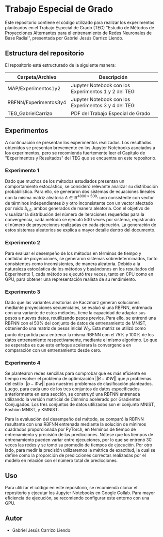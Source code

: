 # Trabajo Especial de Grado

Este repositorio contiene el código utilizado para realizar los experimentos planteados en el Trabajo Especial de Grado (TEG) "Estudio de Métodos de Proyecciones Alternantes para el entrenamiento de Redes Neuronales de Base Radial", presentada por Gabriel Jesús Carrizo Liendo.

## Estructura del repositorio

El repositorio está estructurado de la siguiente manera:

| Carpeta/Archivo       | Descripción                                         |
| --------------------- | --------------------------------------------------- |
| MAP/Experimentos1y2   | Jupyter Notebook con los Experimentos 1 y 2 del TEG |
| RBFNN/Experimentos3y4 | Jupyter Notebook con los Experimentos 3 y 4 del TEG |
| TEG_GabrielCarrizo    | PDF del Trabajo Especial de Grado                   |

## Experimentos

A continuación se presentan los experimentos realizados. Los resultados obtenidos se presentan brevemente en los Jupyter Notebooks asociados a los experimentos, pero se recomienda fuertemente leer el Capitulo de "Experimentos y Resultados" del TEG que se encuentra en este repositorio.

### Experimento 1
Dado que muchos de los métodos estudiados presentan un comportamiento estocástico, se consideró relevante analizar su distribución probabilística. Para ello, se generaron dos sistemas de ecuaciones lineales con la misma matriz aleatoria $A \in \mathbb{R}^{4000 \times 500}$: uno consistente con vector de términos independientes $b$ y otro inconsistente con un vector afectado por ruido $b_{LS}$, ambos generados de manera aleatoria. Con el objetivo de visualizar la distribución del número de iteraciones requeridas para la convergencia, cada método se ejecutó 500 veces por sistema, registrando el número de proyecciones realizadas en cada ejecución. La generación de estos sistemas aleatorios se explica a mayor detalle dentro del documento.

### Experimento 2
Para evaluar el desempeño de los métodos en términos de tiempo y cantidad de proyecciones, se generaron sistemas sobredeterminados, tanto consistentes como inconsistentes, de manera aleatoria. Debido a la naturaleza estocástica de los métodos y basándonos en los resultados del Experimento 1, cada método se ejecutó tres veces, tanto en CPU como en GPU, para obtener una representación realista de su rendimiento.

### Experimento 3
Dado que las variantes aleatorias de Kaczmarz generan soluciones mediante proyecciones secuenciales, se evaluó si una RBFNN, entrenada con una variante de estos métodos, tiene la capacidad de adaptar sus pesos a nuevos datos, reutilizando pesos previos.  Para ello, se entrenó una RBFNN con el 50\% del conjunto de datos de entrenamiento de MNIST, obteniendo una matriz de pesos inicial $W_0$. Esta matriz se utilizó como punto de partida para entrenar la misma RBFNN con el 75\% y 100\% de los datos entrenamiento  respectivamente, mediante el mismo algoritmo. Lo que se esperaba es que este enfoque acelerara la convergencia en comparación con un entrenamiento desde cero.

### Experimento 4
Se plantearon redes sencillas para comprobar que es más eficiente en tiempo resolver el problema de optimización $||B - \Phi W||$ que $p$ problemas del estilo $||b - \Phi w||$ para nuestros problemas de clasificación planteados. Luego, para cada uno de los tres conjuntos de datos especificados anteriormente en esta sección, se construyó una RBFNN entrenada utilizando la versión matricial de Cimmino acelerado por Gradientes Conjugados. Los tres conjuntos de datos utilizados son el conjunto MNIST, Fashion MNIST, y KMNIST.

Para la evaluación del desempeño del método, se comparó la RBFNN resultante con una RBFNN entrenada mediante la solución de mínimos cuadrados proporcionada por PyTorch, en términos de tiempo de entrenamiento y precisión de las predicciones. Nótese que los tiempos de entrenamiento pueden variar entre ejecuciones, por lo que se entrenó $30$ veces las redes y  se tomó su promedio de tiempos de ejecución. Por otro lado, para medir la precisión utilizaremos la métrica de exactitud, la cual se define como la proporción de predicciones correctas realizadas por el modelo en relación con el número total de predicciones.

## Uso

Para utilizar el código en este repositorio, se recomienda clonar el repositorio y ejecutar los Jupyter Notebooks en Google Collab. Para mayor eficiencia de ejecución, se recomiendo configurar este entorno con una GPU.

## Autor

- Gabriel Jesús Carrizo Liendo
